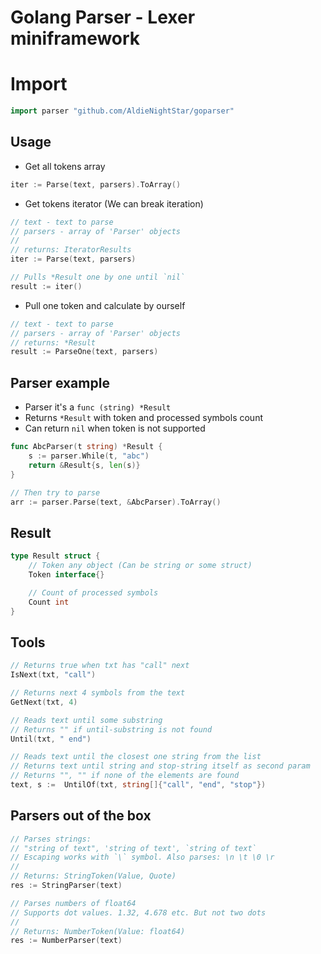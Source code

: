 # Golang Parser - Lexer miniframework

# Import
```go
import parser "github.com/AldieNightStar/goparser"
```

## Usage
* Get all tokens array
```go
iter := Parse(text, parsers).ToArray()
```
* Get tokens iterator (We can break iteration)
```go
// text - text to parse
// parsers - array of 'Parser' objects
//
// returns: IteratorResults
iter := Parse(text, parsers)

// Pulls *Result one by one until `nil`
result := iter()

```
* Pull one token and calculate by ourself
```go
// text - text to parse
// parsers - array of 'Parser' objects
// returns: *Result
result := ParseOne(text, parsers)
```

## Parser example
* Parser it's a `func (string) *Result`
* Returns `*Result` with token and processed symbols count
* Can return `nil` when token is not supported
```go
func AbcParser(t string) *Result {
	s := parser.While(t, "abc")
	return &Result{s, len(s)}
}

// Then try to parse
arr := parser.Parse(text, &AbcParser).ToArray()
```

## Result
```go
type Result struct {
	// Token any object (Can be string or some struct)
	Token interface{}

	// Count of processed symbols
	Count int
}
```

## Tools
```go
// Returns true when txt has "call" next
IsNext(txt, "call")

// Returns next 4 symbols from the text
GetNext(txt, 4)

// Reads text until some substring
// Returns "" if until-substring is not found
Until(txt, " end")

// Reads text until the closest one string from the list
// Returns text until string and stop-string itself as second param
// Returns "", "" if none of the elements are found
text, s :=  UntilOf(txt, string[]{"call", "end", "stop"})
```

## Parsers out of the box
```go
// Parses strings:
// "string of text", 'string of text', `string of text`
// Escaping works with `\` symbol. Also parses: \n \t \0 \r
//
// Returns: StringToken(Value, Quote)
res := StringParser(text)

// Parses numbers of float64
// Supports dot values. 1.32, 4.678 etc. But not two dots
//
// Returns: NumberToken(Value: float64)
res := NumberParser(text)
```